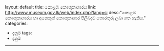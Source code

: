 layout: default
title: කොළඹ කෞතුකාගාරය
link: http://www.museum.gov.lk/web/index.php?lang=si
desc:"කොළඹ කෞතුකාගාරය හා අනෙකුත් කෞතුකාගාර පිලිබදව තොරතුරු ලබා ගත හැකිය."
categories:
- දැනුම
tags:
- දැනුම
---